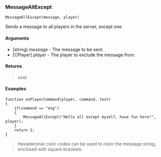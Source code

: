 ### MessageAllExcept
```Squirrel
MessageAllExcept(message, player)
```

Sends a message to all players in the server, except one.

#### Arguments
- [string] *message* - The message to be sent.
- [CPlayer] *player* - The player to exclude the message from.

#### Returns
> void

#### Examples
```Squirrel
function onPlayerCommand(player, command, text)
{
	if(command == "msg")
	{
		MessageAllExcept("Hello all except myself, have fun here!", player);
	}
	return 1;
}
```

> Hexadecimal color codes can be used to color the message string, enclosed with square brackets.